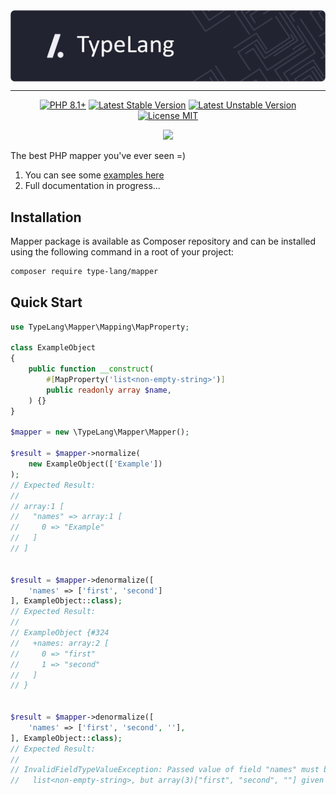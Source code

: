 <a href="https://github.com/php-type-language" target="_blank">
    <img align="center" src="https://github.com/php-type-language/.github/blob/master/assets/dark.png?raw=true">
</a>

---

<p align="center">
    <a href="https://packagist.org/packages/type-lang/mapper"><img src="https://poser.pugx.org/type-lang/mapper/require/php?style=for-the-badge" alt="PHP 8.1+"></a>
    <a href="https://packagist.org/packages/type-lang/mapper"><img src="https://poser.pugx.org/type-lang/mapper/version?style=for-the-badge" alt="Latest Stable Version"></a>
    <a href="https://packagist.org/packages/type-lang/mapper"><img src="https://poser.pugx.org/type-lang/mapper/v/unstable?style=for-the-badge" alt="Latest Unstable Version"></a>
    <a href="https://raw.githubusercontent.com/php-type-language/mapper/blob/master/LICENSE"><img src="https://poser.pugx.org/type-lang/mapper/license?style=for-the-badge" alt="License MIT"></a>
</p>
<p align="center">
    <a href="https://github.com/php-type-language/mapper/actions"><img src="https://github.com/php-type-language/mapper/workflows/tests/badge.svg"></a>
</p>

The best PHP mapper you've ever seen =)

1. You can see some [examples here](/example)
2. Full documentation in progress...

## Installation

Mapper package is available as Composer repository and can be installed
using the following command in a root of your project:

```sh
composer require type-lang/mapper
```

## Quick Start

```php
use TypeLang\Mapper\Mapping\MapProperty;

class ExampleObject
{
    public function __construct(
        #[MapProperty('list<non-empty-string>')]
        public readonly array $name,
    ) {}
}

$mapper = new \TypeLang\Mapper\Mapper();

$result = $mapper->normalize(
    new ExampleObject(['Example'])
);
// Expected Result:
//
// array:1 [
//   "names" => array:1 [
//     0 => "Example"
//   ]
// ]


$result = $mapper->denormalize([
    'names' => ['first', 'second']
], ExampleObject::class);
// Expected Result:
//
// ExampleObject {#324
//   +names: array:2 [
//     0 => "first"
//     1 => "second"
//   ]
// }


$result = $mapper->denormalize([
    'names' => ['first', 'second', ''],
], ExampleObject::class);
// Expected Result:
//
// InvalidFieldTypeValueException: Passed value of field "names" must be of type
//   list<non-empty-string>, but array(3)["first", "second", ""] given at $.names[2]
```
